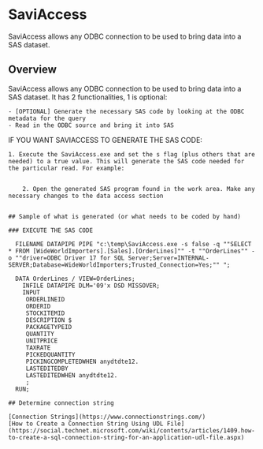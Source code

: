 # SaviAccess
SaviAccess allows any ODBC connection to be used to bring data into a SAS dataset. 

## Overview

SaviAccess allows any ODBC connection to be used to bring data into a SAS dataset. It has 2 functionalities, 1 is optional:

	- [OPTIONAL] Generate the necessary SAS code by looking at the ODBC metadata for the query
	- Read in the ODBC source and bring it into SAS


IF YOU WANT SAVIACCESS TO GENERATE THE SAS CODE:

	1. Execute the SaviAccess.exe and set the s flag (plus others that are needed) to a true value. This will generate the SAS code needed for the particular read. For example:

```SaviAccess.exe -q "SELECT * FROM [WideWorldImporters].[Sales].[OrderLines]" -t "OrderLines" -o "driver=ODBC Driver 17 for SQL Server;Server=INTERNAL-SERVER;Database=WideWorldImporters;Trusted_Connection=Yes;" -s true -w "c:\temp\SaviAccess\work"

	2. Open the generated SAS program found in the work area. Make any necessary changes to the data access section


## Sample of what is generated (or what needs to be coded by hand) 

### EXECUTE THE SAS CODE

  FILENAME DATAPIPE PIPE "c:\temp\SaviAccess.exe -s false -q ""SELECT * FROM [WideWorldImporters].[Sales].[OrderLines]"" -t ""OrderLines"" -o ""driver=ODBC Driver 17 for SQL Server;Server=INTERNAL-SERVER;Database=WideWorldImporters;Trusted_Connection=Yes;"" ";

  DATA OrderLines / VIEW=OrderLines;
    INFILE DATAPIPE DLM='09'x DSD MISSOVER;
    INPUT
	 ORDERLINEID 
	 ORDERID 
	 STOCKITEMID 
	 DESCRIPTION $
	 PACKAGETYPEID 
	 QUANTITY 
	 UNITPRICE 
	 TAXRATE 
	 PICKEDQUANTITY 
	 PICKINGCOMPLETEDWHEN anydtdte12.
	 LASTEDITEDBY 
	 LASTEDITEDWHEN anydtdte12.
     ;
  RUN;

## Determine connection string 

[Connection Strings](https://www.connectionstrings.com/)
[How to Create a Connection String Using UDL File](https://social.technet.microsoft.com/wiki/contents/articles/1409.how-to-create-a-sql-connection-string-for-an-application-udl-file.aspx)

